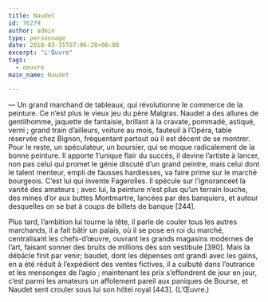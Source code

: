 ```yaml
---
title: Naudet
id: 76279
author: admin
type: personnage
date: 2010-03-15T07:06:28+00:00
excerpt: "L'Œuvre"
tags:
  - oeuvre
main_name: Naudet

---
```

— Un grand marchand de tableaux, qui révolutionne le commerce de la peinture. Ce n&rsquo;est plus le vieux jeu du père Malgras. Naudet a des allures de gentilhomme, jaquette de fantaisie, brillant à la cravate, pommadé, astiqué, verni ; grand train d&rsquo;ailleurs, voiture au mois, fauteuil à l&rsquo;Opéra, table réservée chez Bignon, fréquentant partout où il est décent de se montrer. Pour le reste, un spéculateur, un boursier, qui se moque radicalement de la bonne peinture. Il apporte 1&rsquo;unique flair du succès, il devine l&rsquo;artiste à lancer, non pas celui qui promet le génie discuté d&rsquo;un grand peintre, mais celui dont le talent menteur, empli de fausses hardiesses, va faire prime sur le marché bourgeois. C&rsquo;est lui qui invente Fagerolles. Il spécule sur l&rsquo;ignoranceet la vanité des amateurs ; avec lui, la peinture n&rsquo;est plus qu&rsquo;un terrain louche, des mines d&rsquo;or aux buttes Montmartre, lancées par des banquiers, et autour desquelles on se bat à coups de billets de banque [244].

Plus tard, l&rsquo;ambition lui tourne la tête, il parle de couler tous les autres marchands, il a fait bâtir un palais, où il se pose en roi du marché, centralisant les chefs-d&rsquo;œuvre, ouvrant les grands magasins modernes de l&rsquo;art, faisant sonner des bruits de millions dès son vestibule [390]. Mais la débâcle finit par venir; baudet, dont les dépenses ont grandi avec les gains, en a été réduit à l&rsquo;expédient des ventes fictives, il a culbuté dans l&rsquo;outrance et les mensonges de l&rsquo;agio ; maintenant les prix s&rsquo;effondrent de jour en jour, c&rsquo;est parmi les amateurs un affolement pareil aux paniques de Bourse, et Naudet sent crouler sous lui son hôtel royal [443]. (L&rsquo;Œuvre.)